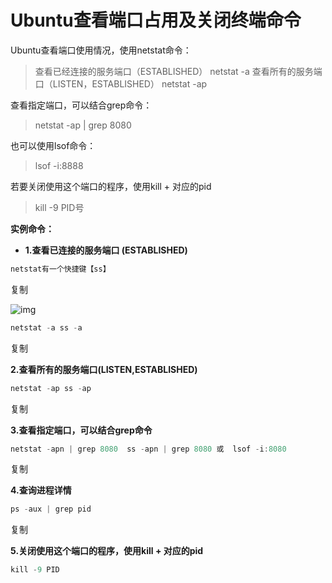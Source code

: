 # Ubuntu查看端口占用及关闭终端命令



Ubuntu查看端口使用情况，使用netstat命令：

> 查看已经连接的服务端口（ESTABLISHED） netstat -a 查看所有的服务端口（LISTEN，ESTABLISHED） netstat -ap

查看指定端口，可以结合grep命令：

> netstat -ap | grep 8080

 也可以使用lsof命令：

> lsof -i:8888

若要关闭使用这个端口的程序，使用kill + 对应的pid

> kill -9 PID号

**实例命令：**

- **1.查看已连接的服务端口 (ESTABLISHED)**

```js
netstat有一个快捷键【ss】
```

复制

![img](https://ask.qcloudimg.com/http-save/yehe-5005176/daedb72475f0ecba976983afec6596a2.png?imageView2/2/w/1620)

```js
netstat -a ss -a
```

复制

**2.查看所有的服务端口(LISTEN,ESTABLISHED)**

```js
netstat -ap ss -ap
```

复制

**3.查看指定端口，可以结合grep命令**

```js
netstat -apn | grep 8080  ss -apn | grep 8080 或  lsof -i:8080
```

复制

**4.查询进程详情**

```js
ps -aux | grep pid
```

复制

**5.关闭使用这个端口的程序，使用kill + 对应的pid**

```js
kill -9 PID
```